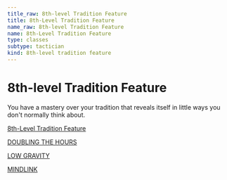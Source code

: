 ```yaml
---
title_raw: 8th-level Tradition Feature
title: 8th-Level Tradition Feature
name_raw: 8th-level Tradition Feature
name: 8th-Level Tradition Feature
type: classes
subtype: tactician
kind: 8th-level tradition feature
---
```


# 8th-level Tradition Feature

You have a mastery over your tradition that reveals itself in little ways you don't normally think about.

[8th-Level Tradition Feature](./8th-Level%20Tradition%20Feature.md)

[DOUBLING THE HOURS](./Doubling%20The%20Hours.md)

[LOW GRAVITY](./Low%20Gravity/Low%20Gravity.md)

[MINDLINK](./Mindlink/Mindlink.md)
